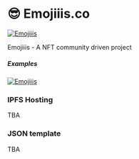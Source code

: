 # 😎 Emojiiis.co

[![Emojiiis](https://i.imgur.com/yQUSVK9.png)](https://emojiiis.co)

Emojiiis - A NFT community driven project


##### Examples 

[![Emojiiis](https://i.imgur.com/NUIYJ7R.png)](https://emojiiis.co)


### IPFS Hosting

TBA

### JSON template 

TBA
